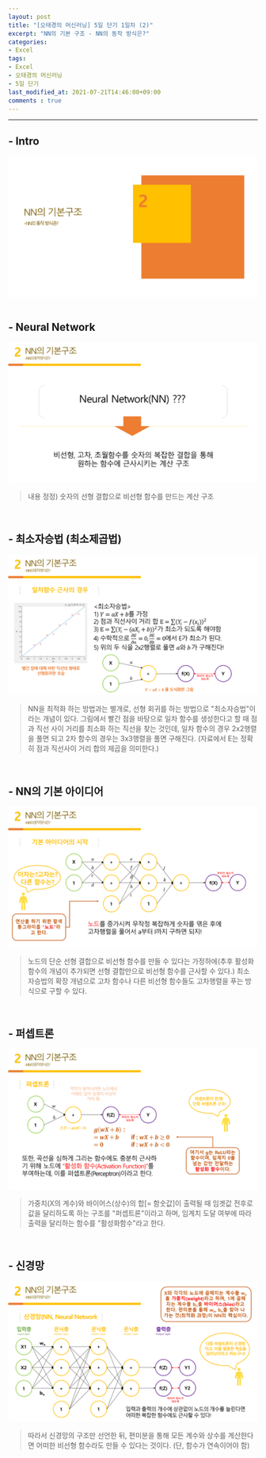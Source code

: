 ```yaml
---
layout: post
title: "[오태경의 머신러닝] 5일 단기 1일차 (2)"
excerpt: "NN의 기본 구조 - NN의 동작 방식은?"
categories:
- Excel
tags:
- Excel
- 오태경의 머신러닝
- 5일 단기
last_modified_at: 2021-07-21T14:46:00+09:00
comments : true
---
```

<hr>

<h2>- Intro</h2>
<div style="text-align: center;">
    <img src="/assets/post-image/Excel-5일-단기-1/슬라이드7.PNG">
</div>

<br>
<h2>- Neural Network</h2>
<div style="text-align: center;">
    <img src="/assets/post-image/Excel-5일-단기-1/슬라이드8.PNG">
</div>

> 내용 정정) 숫자의 선형 결합으로 비선형 함수를 만드는 계산 구조

<br>
<h2>- 최소자승법 (최소제곱법)</h2>
<div style="text-align: center;">
    <img src="/assets/post-image/Excel-5일-단기-1/슬라이드9.PNG">
</div>

> NN을 최적화 하는 방법과는 별개로, 선형 회귀를 하는 방법으로 "최소자승법"이라는 개념이 있다. 그림에서 빨간 점을 바탕으로 일차 함수를 생성한다고 할 때 점과 직선 사이 거리를 최소화 하는 직선을 찾는 것인데, 일차 함수의 경우 2x2행렬을 풀면 되고 2차 함수의 경우는 3x3행렬을 풀면 구해진다. (자료에서 E는 정확히 점과 직선사이 거리 합의 제곱을 의미한다.)

<br>
<h2>- NN의 기본 아이디어</h2>
<div style="text-align: center;">
    <img src="/assets/post-image/Excel-5일-단기-1/슬라이드10.PNG">
</div>

> 노드의 단순 선형 결합으로 비선형 함수를 만들 수 있다는 가정하에(추후 활성화함수의 개념이 추가되면 선형 결합만으로 비선형 함수를 근사할 수 있다.) 최소 자승법의 확장 개념으로 고차 함수나 다른 비선형 함수들도 고차행렬을 푸는 방식으로 구할 수 있다.

<br>
<h2>- 퍼셉트론</h2>
<div style="text-align: center;">
    <img src="/assets/post-image/Excel-5일-단기-1/슬라이드11.PNG">
</div>

> 가중치(X의 계수)와 바이어스(상수)의 합[= 함숫값]이 출력될 때 임곗값 전후로 값을 달리하도록 하는 구조를 "퍼셉트론"이라고 하며, 임계치 도달 여부에 따라 출력을 달리하는 함수를 "활성화함수"라고 한다.

<br>
<h2>- 신경망</h2>
<div style="text-align: center;">
    <img src="/assets/post-image/Excel-5일-단기-1/슬라이드12.PNG">
</div>

> 따라서 신경망의 구조만 선언한 뒤, 편미분을 통해 모든 계수와 상수를 계산한다면 어떠한 비선형 함수라도 만들 수 있다는 것이다. (단, 함수가 연속이어야 함)

<br>